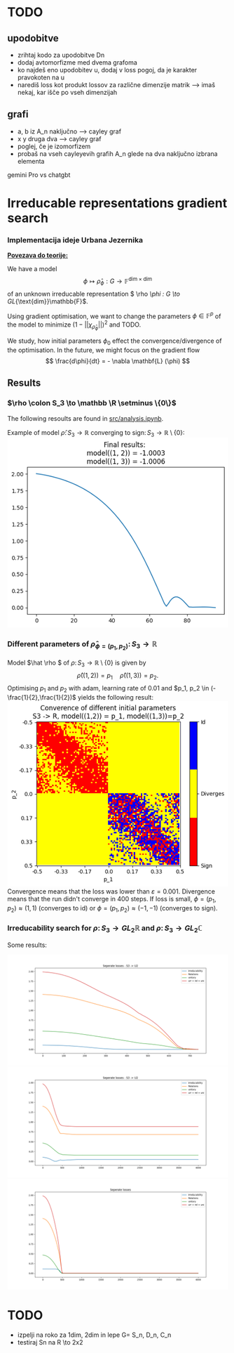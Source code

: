 # TODO
## upodobitve
- zrihtaj kodo za upodobitve Dn
- dodaj avtomorfizme med dvema grafoma
- ko najdeš eno upodobitev u, dodaj v loss pogoj, da je karakter pravokoten na u
- narediš loss kot produkt lossov za različne dimenzije matrik  --> imaš nekaj, kar išče po vseh dimenzijah 
## grafi 
- a, b iz A_n naključno --> cayley graf
- x y druga dva --> cayley graf   
- poglej, če je izomorfizem 
- probaš na vseh cayleyevih grafih A_n glede na dva naključno izbrana elementa 

gemini Pro vs chatgbt


# Irreducable representations gradient search
### Implementacija ideje Urbana Jezernika 

**[Povezava do teorije: ](zapiski/teorija.md)**

We have a model 
$$\phi  \mapsto \hat \rho _\phi : G \to \mathbb{F}^{\text{dim} \times \text{dim}}$$
of an unknown irreducable representation $ \rho _\phi : G \to GL_{\text{dim}}\mathbb{F}$.

Using gradient optimisation, we want to change the parameters $\phi \in \mathbb F ^p$ of the model to minimize 
$(1 - ||\chi_{\hat \rho_\phi}||)^2$ and TODO. 

We study, how initial parameters $\phi_0$ effect the convergence/divergence of the optimisation. 
In the future, we might focus on the gradient flow 
$$
\frac{d\phi}{dt} = - \nabla \mathbf{L} (\phi)
$$

## Results
### $\rho \colon S_3 \to \mathbb \R \setminus \{0\}$
The following resoults are found in [src/analysis.ipynb](src/analysis.ipynb).


Example of model $\hat \rho \colon S_3 \to \mathbb R$ converging to $\text{sign} \colon S_3 \to \mathbb R \setminus \{0\}$:
![model for S3 -> R converges to sign](demo/S3_converged_to_sign.png)
### Different parameters of $\hat \rho_{\phi=(p_1, p_2)} \colon S_3 \to \mathbb R$
Model $\hat \rho $ of $\rho \colon S_3 \to \mathbb R \setminus \{0\}$ is given by 
$$
\hat \rho((1,2)) = p_1 \quad \hat \rho((1,3))=p_2.
$$
Optimising $p_1$ and $p_2$ with adam, learning rate of $0.01$ and $p_1, p_2 \in (-\frac{1}{2},\frac{1}{2})$ yields the following result:
![$S_3 \to \mathbb R$](demo/S3->R_100x100_-0.5-0.5.png)
Convergence means that the loss was lower than $\varepsilon = 0.001$. Divergence means that the run didn't converge in 400 steps. 
If loss is small, $\phi=(p_1, p_2) \approx (1,1)$ (converges to $\text{id}$) or $\phi=(p_1, p_2) \approx (-1,-1)$ (converges to $\text{sign}$).

### Irreducability search for $\rho \colon S_3 \to GL_2 \mathbb R$ and $\rho \colon S_3 \to GL_2 \mathbb C$


Some results:

![Konvergenca](demo/converged.png)
![Lokalni ekstrem, ki ni globalni.](demo/failed_to_converge.png)
![Blizu konvergenci - verjetno gre za napačno izbiro hiperparametrov.](demo/nearly_converge.png)

# TODO
- izpelji na roko za 1dim, 2dim in lepe G= S_n, D_n, C_n
- testiraj Sn na R \to 2x2





